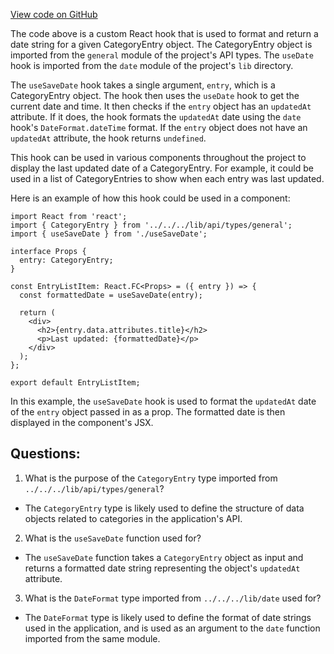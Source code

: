 [View code on GitHub](https://github.com/technologiestiftung/kulturdaten-frontend/blob/master/components/pages/helpers/useSaveDate.ts)

The code above is a custom React hook that is used to format and return a date string for a given CategoryEntry object. The CategoryEntry object is imported from the `general` module of the project's API types. The `useDate` hook is imported from the `date` module of the project's `lib` directory.

The `useSaveDate` hook takes a single argument, `entry`, which is a CategoryEntry object. The hook then uses the `useDate` hook to get the current date and time. It then checks if the `entry` object has an `updatedAt` attribute. If it does, the hook formats the `updatedAt` date using the `date` hook's `DateFormat.dateTime` format. If the `entry` object does not have an `updatedAt` attribute, the hook returns `undefined`.

This hook can be used in various components throughout the project to display the last updated date of a CategoryEntry. For example, it could be used in a list of CategoryEntries to show when each entry was last updated. 

Here is an example of how this hook could be used in a component:

```
import React from 'react';
import { CategoryEntry } from '../../../lib/api/types/general';
import { useSaveDate } from './useSaveDate';

interface Props {
  entry: CategoryEntry;
}

const EntryListItem: React.FC<Props> = ({ entry }) => {
  const formattedDate = useSaveDate(entry);

  return (
    <div>
      <h2>{entry.data.attributes.title}</h2>
      <p>Last updated: {formattedDate}</p>
    </div>
  );
};

export default EntryListItem;
```

In this example, the `useSaveDate` hook is used to format the `updatedAt` date of the `entry` object passed in as a prop. The formatted date is then displayed in the component's JSX.
## Questions: 
 1. What is the purpose of the `CategoryEntry` type imported from `../../../lib/api/types/general`?
- The `CategoryEntry` type is likely used to define the structure of data objects related to categories in the application's API.

2. What is the `useSaveDate` function used for?
- The `useSaveDate` function takes a `CategoryEntry` object as input and returns a formatted date string representing the object's `updatedAt` attribute.

3. What is the `DateFormat` type imported from `../../../lib/date` used for?
- The `DateFormat` type is likely used to define the format of date strings used in the application, and is used as an argument to the `date` function imported from the same module.